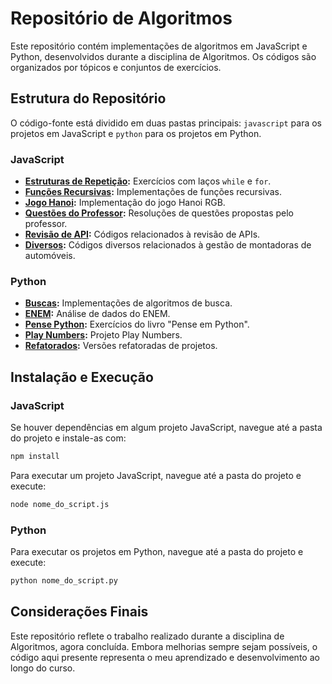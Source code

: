 # Repositório de Algoritmos

Este repositório contém implementações de algoritmos em JavaScript e Python, desenvolvidos durante a disciplina de Algoritmos. Os códigos são organizados por tópicos e conjuntos de exercícios.

## Estrutura do Repositório

O código-fonte está dividido em duas pastas principais: `javascript` para os projetos em JavaScript e `python` para os projetos em Python.

### JavaScript

* **[Estruturas de Repetição](./javascript/Estruturas-de-Repeticao/):** Exercícios com laços `while` e `for`.
* **[Funções Recursivas](./javascript/funcoes-recursivas/):** Implementações de funções recursivas.
* **[Jogo Hanoi](./javascript/hanoi/):** Implementação do jogo Hanoi RGB.
* **[Questões do Professor](./javascript/questoes_rogerio/):** Resoluções de questões propostas pelo professor.
* **[Revisão de API](./javascript/Revisao_API/):** Códigos relacionados à revisão de APIs.
* **[Diversos](./javascript/patrocar/):** Códigos diversos relacionados à gestão de montadoras de automóveis.


### Python

* **[Buscas](./python/buscas/):** Implementações de algoritmos de busca.
* **[ENEM](./python/enem/):** Análise de dados do ENEM.
* **[Pense Python](./python/pense_python/):** Exercícios do livro "Pense em Python".
* **[Play Numbers](./python/Play_Numbers/):** Projeto Play Numbers.
* **[Refatorados](./python/refatorados/):** Versões refatoradas de projetos.


## Instalação e Execução

### JavaScript

Se houver dependências em algum projeto JavaScript, navegue até a pasta do projeto e instale-as com:

```bash
npm install
```

Para executar um projeto JavaScript, navegue até a pasta do projeto e execute:

```bash
node nome_do_script.js
```

### Python

Para executar os projetos em Python, navegue até a pasta do projeto e execute:

```bash
python nome_do_script.py
```

## Considerações Finais

Este repositório reflete o trabalho realizado durante a disciplina de Algoritmos, agora concluída.  Embora melhorias sempre sejam possíveis, o código aqui presente representa o meu aprendizado e desenvolvimento ao longo do curso.
